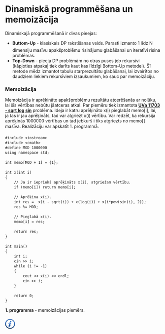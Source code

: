 # Dinamiskā programmēšana un memoizācija

Dinamiskajā programmēšanā ir divas pieejas:

- **Buttom-Up** - klasiskais DP rakstīšanas veids. Parasti izmanto 1 līdz N dimensiju masīvu apakšproblēmu risinājumu glabāšanai un iteratīvi risina problēmas.
- **Top-Down** - pieeja DP problēmām no otras puses jeb rekursīvi (kāpjoties atpakaļ tiek darīts kaut kas līdzīgi Bottom-Up metodei). Šī metode mēdz izmantot tabulu starprezultātu glabāšanai, lai izvairītos no daudziem liekiem rekursīviem izsaukumiem, ko sauc par memoizāciju.

### Memoizācija

Memoizācija ir aprēķināto apakšproblēmu rezultātu atcerēšanās ar nolūku, lai šīs vērtības nebūtu jāatceras atkal. Par piemēru tiek izmantota <a href="http://uva.onlinejudge.org/index.php?option=com_onlinejudge&Itemid=8&page=show_problem&problem=2750" target="_blank">**UVa 11703 - sqrt log sin**</a> problēma. Ideja ir katru aprēķināto x(i) pieglabāt memo[i], lai, ja tas ir jau aprēķināts, tad var atgriezt x(i) vērtību. Var redzēt, ka rekursija aprēķinās 1000000 vērtības un tad jebkurš i tiks atgriezts no memo[] masīva. Realizāciju var apskatīt 1. programmā.

```
#include <iostream>
#include <cmath>
#define MOD 1000000
using namespace std;

int memo[MOD + 1] = {1};

int x(int i)
{
    // Ja ir iepriekš aprēķināts x(i), atgriežam vērtību.
    if (memo[i]) return memo[i];

    // Aprēķina x(i).
    int res =  x(i - sqrt(i)) + x(log(i)) + x(i*pow(sin(i), 2));
    res %= MOD;

    // Pieglabā x(i).
    memo[i] = res;

    return res;
}

int main()
{
    int i;
    cin >> i;
    while (i != -1)
    {
        cout << x(i) << endl;
        cin >> i;
    }

    return 0;
}
```

**1. programma** - memoizācijas piemērs.

<a href="http://en.wikipedia.org/wiki/Memoization" target="_blank">![Vairāk informācija](/media/theory/information.png)</a>